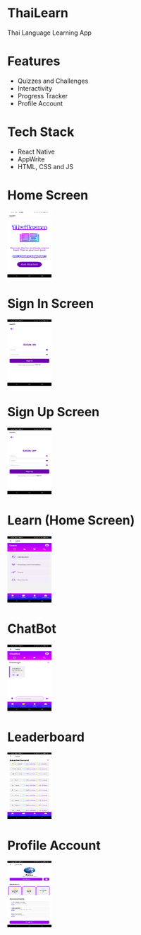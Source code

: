 # ThaiLearn
Thai Language Learning App

# Features
* Quizzes and Challenges
* Interactivity
* Progress Tracker
* Profile Account

# Tech Stack
* React Native
* AppWrite
* HTML, CSS and JS

# Home Screen
<img src="assets/images/s1.jpg" width="100" height="150">  

# Sign In Screen
<img src="assets/images/s2.jpg" width="100" height="150">  

# Sign Up Screen
<img src="assets/images/s3.jpg" width="100" height="150">  

# Learn (Home Screen)
<img src="assets/images/s4.jpg" width="100" height="150"> 

# ChatBot
<img src="assets/images/s5.jpg" width="100" height="150"> 

# Leaderboard
<img src="assets/images/s6.jpg" width="100" height="150"> 

# Profile Account
<img src="assets/images/s7.jpg" width="100" height="150"> 
